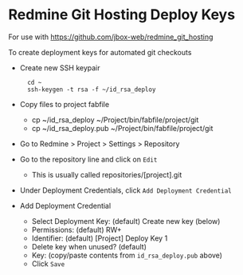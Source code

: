 Redmine Git Hosting Deploy Keys
====

For use with https://github.com/jbox-web/redmine_git_hosting

To create deployment keys for automated git checkouts

* Create new SSH keypair

		cd ~
		ssh-keygen -t rsa -f ~/id_rsa_deploy
    
* Copy files to project fabfile
	* cp ~/id_rsa_deploy ~/Project/bin/fabfile/project/git
	* cp ~/id_rsa_deploy.pub ~/Project/bin/fabfile/project/git

* Go to Redmine > Project > Settings > Repository
* Go to the repository line and click on  `Edit` 
	* This is usually called repositories/[project].git
* Under Deployment Credentials, click `Add Deployment Credential`
* Add Deployment Credential 
	* Select Deployment Key: (default) Create new key (below)
	* Permissions: (default) RW+
	* Identifier: (default) [Project] Deploy Key 1
	* Delete key when unused? (default)
	* Key: (copy/paste contents from `id_rsa_deploy.pub` above) 
	* Click `Save`

    


